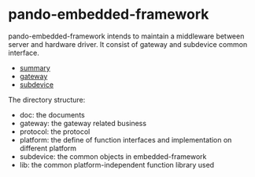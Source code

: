 # pando-embedded-framework
pando-embedded-framework intends to maintain a middleware between server and hardware driver. It consist of gateway and subdevice common interface.

- [summary](doc/embedded-framework-summary.md)
- [gateway](doc/embedded-framework-gateway.md)
- [subdevice](doc/embedded-framework-object.md)

The directory structure:

- doc: the documents
- gateway: the gateway related business
- protocol: the protocol
- platform: the define of function interfaces and implementation on different platform
- subdevice: the common objects in embedded-framework
- lib: the common platform-independent function library used 
